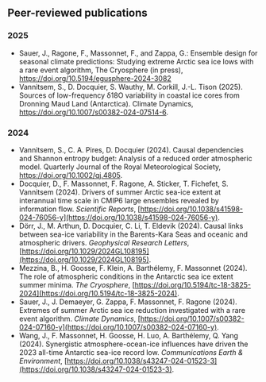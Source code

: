 ## Peer-reviewed publications
### 2025
- Sauer, J., Ragone, F., Massonnet, F., and Zappa, G.: Ensemble design for seasonal climate predictions: Studying extreme Arctic sea ice lows with a rare event algorithm, The Cryosphere (in press), https://doi.org/10.5194/egusphere-2024-3082
- Vannitsem, S., D. Docquier, S. Wauthy, M. Corkill, J.-L. Tison (2025). Sources of low-frequency δ18O variability in coastal ice cores from Dronning Maud Land (Antarctica). Climate Dynamics, https://doi.org/10.1007/s00382-024-07514-6.
  
### 2024

- Vannitsem, S., C. A. Pires, D. Docquier (2024). Causal dependencies and Shannon entropy budget: Analysis of a reduced order atmospheric model. Quarterly Journal of the Royal Meteorological Society, https://doi.org/10.1002/qj.4805.
- Docquier, D., F. Massonnet, F. Ragone, A. Sticker, T. Fichefet, S. Vannitsem (2024). Drivers of summer Arctic sea-ice extent at interannual time scale in CMIP6 large ensembles revealed by information flow. _Scientific Reports_, [https://doi.org/10.1038/s41598-024-76056-y](https://doi.org/10.1038/s41598-024-76056-y).
- Dörr, J., M. Arthun, D. Docquier, C. Li, T. Eldevik (2024). Causal links between sea-ice variability in the Barents-Kara Seas and oceanic and atmospheric drivers. _Geophysical Research Letters_, [https://doi.org/10.1029/2024GL108195](https://doi.org/10.1029/2024GL108195).
- Mezzina, B., H. Goosse, F. Klein, A. Barthélemy, F. Massonnet (2024). The role of atmospheric conditions in the Antarctic sea ice extent summer minima. _The Cryosphere_, [https://doi.org/10.5194/tc-18-3825-2024](https://doi.org/10.5194/tc-18-3825-2024).
- Sauer, J., J. Demaeyer, G. Zappa, F. Massonnet, F. Ragone (2024). Extremes of summer Arctic sea ice reduction investigated with a rare event algorithm. _Climate Dynamics_, [https://doi.org/10.1007/s00382-024-07160-y](https://doi.org/10.1007/s00382-024-07160-y).
- Wang, J., F. Massonnet, H. Goosse, H. Luo, A. Barthélemy, Q. Yang (2024). Synergistic atmosphere-ocean-ice influences have driven the 2023 all-time Antarctic sea-ice record low. _Communications Earth & Environment_, [https://doi.org/10.1038/s43247-024-01523-3](https://doi.org/10.1038/s43247-024-01523-3).

